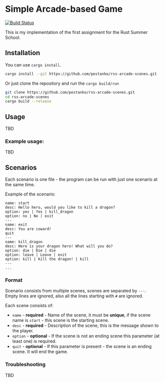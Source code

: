 # Simple Arcade-based Game

[![Build Status](https://travis-ci.org/pestanko/rss-arcade-scenes.svg?branch=master)](https://travis-ci.org/pestanko/rss-arcade-scenes)

This is my implementation of the first assignment for the Rust Summer School.

## Installation

You can use `cargo install`.

```bash
cargo install --git https://github.com/pestanko/rss-arcade-scenes.git --branch master
```

Or just clone the repository and run the `cargo build/run`

```bash
git clone https://github.com/pestanko/rss-arcade-scenes.git
cd rss-arcade-scenes
cargo build --release
```

## Usage

TBD

### Example usage:

TBD

## Scenarios

Each scenario is one file - the program can be run with just one scenario at the same time.

Example of the scenario:

```
name: start
desc: Hello hero, would you like to kill a dragon?
option: yes | Yes | kill_dragon
option: no | No | exit
---
name: exit
desc: You are coward!
quit
---
name: kill_dragon
desc: Here is your dragon hero! What will you do?
option: die | Die | die
option: leave | Leave | exit
option: kill | Kill the dragon! | kill
---
...
```

### Format

Scenario consists from multiple scenes, scenes are separated by `---`.
Empty lines are ignored, also all the lines starting with `#` are ignored.

Each scene consists of:
- `name` - **required** - Name of the scene, it must be **unique**, if the scene name is `start` - this scene is the starting scene.
- `desc` - **required** - Description of the scene, this is the message shown to the player.
- `option` - **optional** - If the scene is not an ending scene this parameter (at least one) is required.
- `quit` - **optional** - If this parameter is present - the scene is an ending scene. It will end the game.


### Troubleshooting

TBD
